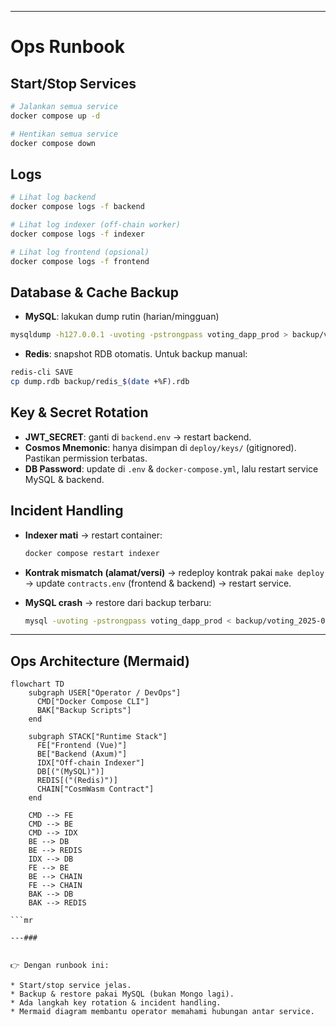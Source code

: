 
---

# Ops Runbook

## Start/Stop Services

```bash
# Jalankan semua service
docker compose up -d

# Hentikan semua service
docker compose down
```

## Logs

```bash
# Lihat log backend
docker compose logs -f backend

# Lihat log indexer (off-chain worker)
docker compose logs -f indexer

# Lihat log frontend (opsional)
docker compose logs -f frontend
```

## Database & Cache Backup

* **MySQL**: lakukan dump rutin (harian/mingguan)

```bash
mysqldump -h127.0.0.1 -uvoting -pstrongpass voting_dapp_prod > backup/voting_$(date +%F).sql
```

* **Redis**: snapshot RDB otomatis. Untuk backup manual:

```bash
redis-cli SAVE
cp dump.rdb backup/redis_$(date +%F).rdb
```

## Key & Secret Rotation

* **JWT\_SECRET**: ganti di `backend.env` → restart backend.
* **Cosmos Mnemonic**: hanya disimpan di `deploy/keys/` (gitignored). Pastikan permission terbatas.
* **DB Password**: update di `.env` & `docker-compose.yml`, lalu restart service MySQL & backend.

## Incident Handling

* **Indexer mati**
  → restart container:

  ```bash
  docker compose restart indexer
  ```

* **Kontrak mismatch (alamat/versi)**
  → redeploy kontrak pakai `make deploy` → update `contracts.env` (frontend & backend) → restart service.

* **MySQL crash**
  → restore dari backup terbaru:

  ```bash
  mysql -uvoting -pstrongpass voting_dapp_prod < backup/voting_2025-09-13.sql
  ```

---

## Ops Architecture (Mermaid)

```mermaid
flowchart TD
    subgraph USER["Operator / DevOps"]
      CMD["Docker Compose CLI"]
      BAK["Backup Scripts"]
    end

    subgraph STACK["Runtime Stack"]
      FE["Frontend (Vue)"]
      BE["Backend (Axum)"]
      IDX["Off-chain Indexer"]
      DB[("(MySQL)")]
      REDIS[("(Redis)")]
      CHAIN["CosmWasm Contract"]
    end

    CMD --> FE
    CMD --> BE
    CMD --> IDX
    BE --> DB
    BE --> REDIS
    IDX --> DB
    FE --> BE
    BE --> CHAIN
    FE --> CHAIN
    BAK --> DB
    BAK --> REDIS

```mr

---###


👉 Dengan runbook ini:

* Start/stop service jelas.
* Backup & restore pakai MySQL (bukan Mongo lagi).
* Ada langkah key rotation & incident handling.
* Mermaid diagram membantu operator memahami hubungan antar service.
